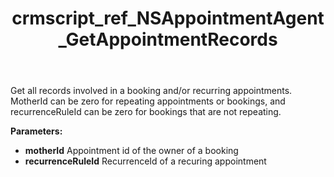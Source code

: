 ﻿---
title: crmscript_ref_NSAppointmentAgent_GetAppointmentRecords
description: AppointmentArray GetAppointmentRecords(Integer motherId, Integer recurrenceRuleId)
intellisense: NSAppointmentAgent.GetAppointmentRecords
keywords: NSAppointmentAgent,GetAppointmentRecords
so.topic: reference
---

Get all records involved in a booking and/or recurring appointments. MotherId can be zero for repeating appointments or bookings, and recurrenceRuleId can be zero for bookings that are not repeating.

**Parameters:**
 - **motherId** Appointment id of the owner of a booking
 - **recurrenceRuleId** RecurrenceId of a recuring appointment
